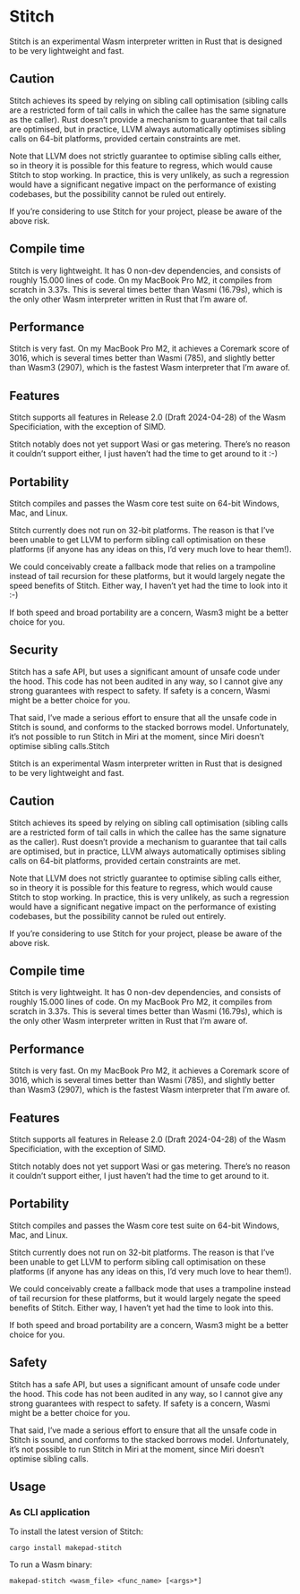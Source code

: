 # Stitch

Stitch is an experimental Wasm interpreter written in Rust that is designed to be very
lightweight and fast.

## Caution

Stitch achieves its speed by relying on sibling call optimisation (sibling calls are a restricted
form of tail calls in which the callee has the same signature as the caller).  Rust doesn’t provide
a mechanism to guarantee that tail calls are optimised, but in practice, LLVM always automatically
optimises sibling calls on 64-bit platforms, provided certain constraints are met.

Note that LLVM does not strictly guarantee to optimise sibling calls either, so in theory it is
possible for this feature to regress, which would cause Stitch to stop working. In practice, this
is very unlikely, as such a regression would have a significant negative impact on the performance
of existing codebases, but the possibility cannot be ruled out entirely.

If you’re considering to use Stitch for your project, please be aware of the above risk.

## Compile time

Stitch is very lightweight. It has 0 non-dev dependencies, and consists of roughly 15.000 lines of
code. On my MacBook Pro M2, it compiles from scratch in 3.37s. This is several times better than
Wasmi (16.79s), which is the only other Wasm interpreter written in Rust that I’m aware of.

## Performance

Stitch is very fast. On my MacBook Pro M2, it achieves a Coremark score of 3016, which is several
times better than Wasmi (785), and slightly better than Wasm3 (2907), which is the fastest
Wasm interpreter that I’m aware of.

## Features

Stitch supports all features in Release 2.0 (Draft 2024-04-28) of the Wasm Specificiation,
with the exception of SIMD.

Stitch notably does not yet support Wasi or gas metering. There’s no reason it couldn’t support
either, I just haven’t had the time to get around to it :-)

## Portability

Stitch compiles and passes the Wasm core test suite on 64-bit Windows, Mac, and Linux.

Stitch currently does not run on 32-bit platforms. The reason is that I’ve been unable to get LLVM
to perform sibling call optimisation on these platforms (if anyone has any ideas on this, I’d very
much love to hear them!).

We could conceivably create a fallback mode that relies on a trampoline instead of tail recursion
for these platforms, but it would largely negate the speed benefits of Stitch. Either way, I
haven’t yet had the time to look into it :-)

If both speed and broad portability are a concern, Wasm3 might be a better choice for you.

## Security

Stitch has a safe API, but uses a significant amount of unsafe code under the hood. This code has
not been audited in any way, so I cannot give any strong guarantees with respect to safety. If
safety is a concern, Wasmi might be a better choice for you.

That said, I’ve made a serious effort to ensure that all the unsafe code in Stitch is sound, and
conforms to the stacked borrows model. Unfortunately, it’s not possible to run Stitch in Miri at
the moment, since Miri doesn’t optimise sibling calls.Stitch

Stitch is an experimental Wasm interpreter written in Rust that is designed to be very
lightweight and fast.

## Caution

Stitch achieves its speed by relying on sibling call optimisation (sibling calls are a restricted
form of tail calls in which the callee has the same signature as the caller). Rust doesn’t provide
a mechanism to guarantee that tail calls are optimised, but in practice, LLVM always automatically
optimises sibling calls on 64-bit platforms, provided certain constraints are met.

Note that LLVM does not strictly guarantee to optimise sibling calls either, so in theory it is
possible for this feature to regress, which would cause Stitch to stop working. In practice, this
is very unlikely, as such a regression would have a significant negative impact on the performance
of existing codebases, but the possibility cannot be ruled out entirely.

If you’re considering to use Stitch for your project, please be aware of the above risk.

## Compile time

Stitch is very lightweight. It has 0 non-dev dependencies, and consists of roughly 15.000 lines of
code. On my MacBook Pro M2, it compiles from scratch in 3.37s. This is several times better than
Wasmi (16.79s), which is the only other Wasm interpreter written in Rust that I’m aware of.

## Performance

Stitch is very fast. On my MacBook Pro M2, it achieves a Coremark score of 3016, which is several
times better than Wasmi (785), and slightly better than Wasm3 (2907), which is the fastest
Wasm interpreter that I’m aware of.

## Features

Stitch supports all features in Release 2.0 (Draft 2024-04-28) of the Wasm Specificiation,
with the exception of SIMD.

Stitch notably does not yet support Wasi or gas metering. There’s no reason it couldn’t support
either, I just haven’t had the time to get around to it.

## Portability

Stitch compiles and passes the Wasm core test suite on 64-bit Windows, Mac, and Linux.

Stitch currently does not run on 32-bit platforms. The reason is that I’ve been unable to get LLVM
to perform sibling call optimisation on these platforms (if anyone has any ideas on this, I’d very
much love to hear them!).

We could conceivably create a fallback mode that uses a trampoline instead of tail recursion for
these platforms, but it would largely negate the speed benefits of Stitch. Either way, I haven’t yet
had the time to look into this.

If both speed and broad portability are a concern, Wasm3 might be a better choice for you.

## Safety

Stitch has a safe API, but uses a significant amount of unsafe code under the hood. This code has
not been audited in any way, so I cannot give any strong guarantees with respect to safety. If
safety is a concern, Wasmi might be a better choice for you.

That said, I’ve made a serious effort to ensure that all the unsafe code in Stitch is sound, and
conforms to the stacked borrows model. Unfortunately, it’s not possible to run Stitch in Miri at
the moment, since Miri doesn’t optimise sibling calls.

## Usage

### As CLI application

To install the latest version of Stitch:

    cargo install makepad-stitch

To run a Wasm binary:

    makepad-stitch <wasm_file> <func_name> [<args>*]